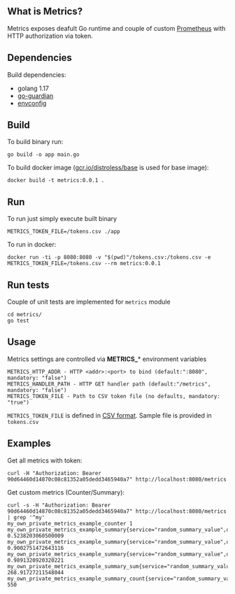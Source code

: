 ## What is Metrics?
Metrics exposes deafult Go runtime  and couple of custom [Prometheus](https://prometheus.io/docs/guides/go-application/)
with HTTP authorization via token.

## Dependencies

Build dependencies:
* golang 1.17
* [go-guardian](https://pkg.go.dev/github.com/shaj13/go-guardian/v2)
* [envconfig](https://github.com/kelseyhightower/envconfig)

## Build
To build binary run:
```  
go build -o app main.go
```
To build docker image ([gcr.io/distroless/base](https://github.com/GoogleContainerTools/distroless) is used for base image):
```
docker build -t metrics:0.0.1 .
```
## Run
To run just simply execute built binary
```  
METRICS_TOKEN_FILE=/tokens.csv ./app
```
To run in docker:
```
docker run -ti -p 8080:8080 -v "$(pwd)"/tokens.csv:/tokens.csv -e METRICS_TOKEN_FILE=/tokens.csv --rm metrics:0.0.1
```
## Run tests
Couple of unit tests are implemented for `metrics` module
```
cd metrics/
go test
```
## Usage
Metrics settings are controlled via  **METRICS_*** environment variables
```
METRICS_HTTP_ADDR - HTTP <addr>:<port> to bind (default:":8080", mandatory: "false") 
METRICS_HANDLER_PATH - HTTP GET handler path (default:"/metrics", mandatory: "false")  
METRICS_TOKEN_FILE - Path to CSV token file (no defaults, mandatory: "true")
```
`METRICS_TOKEN_FILE` is defined in [CSV format](https://pkg.go.dev/github.com/shaj13/go-guardian/v2/auth/strategies/token#NewStaticFromFile). Sample file is provided in `tokens.csv`
## Examples
Get all metrics with token:
```
curl -H "Authorization: Bearer 90d64460d14870c08c81352a05dedd3465940a7" http://localhost:8080/metrics
```
Get custom metrics (Counter/Summary):
```
curl -s -H "Authorization: Bearer 90d64460d14870c08c81352a05dedd3465940a7" http://localhost:8080/metrics | grep '^my'
my_own_private_metrics_example_counter 1
my_own_private_metrics_example_summary{service="random_summary_value",quantile="0.5"} 0.5238203060500009
my_own_private_metrics_example_summary{service="random_summary_value",quantile="0.9"} 0.9002751472643116
my_own_private_metrics_example_summary{service="random_summary_value",quantile="0.99"} 0.9891320920320221
my_own_private_metrics_example_summary_sum{service="random_summary_value"} 268.91727211548044
my_own_private_metrics_example_summary_count{service="random_summary_value"} 550
```